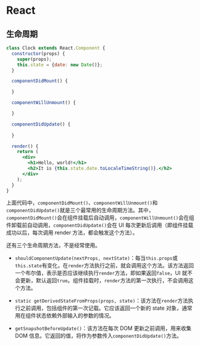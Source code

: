 # React

## 生命周期

```jsx
class Clock extends React.Component {
  constructor(props) {
    super(props);
    this.state = {date: new Date()};
  }

  componentDidMount() {

  }

  componentWillUnmount() {

  }

  componentDidUpdate() {
  
  }

  render() {
    return (
      <div>
        <h1>Hello, world!</h1>
        <h2>It is {this.state.date.toLocaleTimeString()}.</h2>
      </div>
    );
  }
}
```

上面代码中，`componentDidMount()`、`componentWillUnmount()`和`componentDidUpdate()`就是三个最常用的生命周期方法。其中，`componentDidMount()`会在组件挂载后自动调用，`componentWillUnmount()`会在组件卸载前自动调用，`componentDidUpdate()`会在 UI 每次更新后调用（即组件挂载成功以后，每次调用 render 方法，都会触发这个方法）。

还有三个生命周期方法，不是经常使用。

- `shouldComponentUpdate(nextProps, nextState)`：每当`this.props`或`this.state`有变化，在`render`方法执行之前，就会调用这个方法。该方法返回一个布尔值，表示是否应该继续执行`render`方法，即如果返回`false`，UI 就不会更新，默认返回`true`。组件挂载时，`render`方法的第一次执行，不会调用这个方法。

- `static getDerivedStateFromProps(props, state)`：该方法在`render`方法执行之前调用，包括组件的第一次记载。它应该返回一个新的 state 对象，通常用在组件状态依赖外部输入的参数的情况。

- `getSnapshotBeforeUpdate()`：该方法在每次 DOM 更新之前调用，用来收集 DOM 信息。它返回的值，将作为参数传入`componentDidUpdate()`方法。